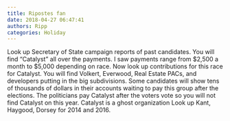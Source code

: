 ```yaml
---
title: Ripostes fan
date: 2018-04-27 06:47:41
authors: Ripp
categories: Holiday
---
```


 Look up Secretary of State campaign reports of past candidates.   You will find “Catalyst” all over the payments.  I saw payments range from $2,500 a month to $5,000 depending on race.  Now look up contributions for this race for Catalyst.  You will find Volkert, Everwood, Real Estate PACs, and developers putting in the big subdivisions.  Some candidates will show tens of thousands of dollars in their accounts waiting to pay this group after the elections.
The politicians pay Catalyst after the voters vote so you will not find Catalyst on this year.  Catalyst is a ghost organization
Look up Kant, Haygood, Dorsey for 2014 and 2016.